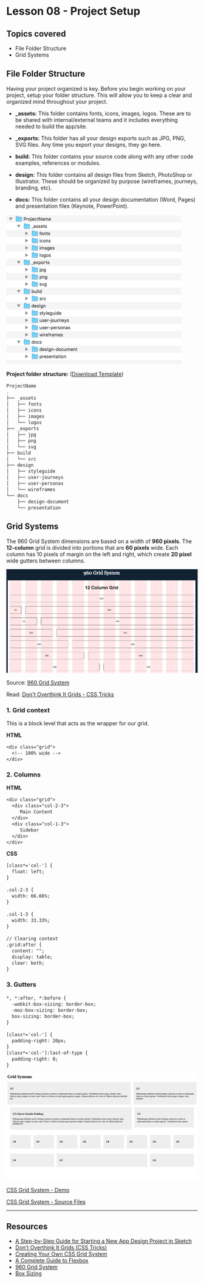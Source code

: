 # Lesson 08 - Project Setup



## Topics covered

* File Folder Structure
* Grid Systems



## File Folder Structure

Having your project organized is key. Before you begin working on your project, setup your folder structure. This will allow you to keep a clear and organized mind throughout your project. 

- **_assets:** This folder contains fonts, icons, images, logos. These are to be shared with internal/external teams and it includes everything needed to build the app/site.

- **_exports:** This folder has all your design exports such as JPG, PNG, SVG files. Any time you export your designs, they go here.

- **build:** This folder contains your source code along with any other code examples, references or modules.

- **design:** This folder contains all design files from Sketch, PhotoShop or Illustrator. These should be organized by purpose (wireframes, journeys, branding, etc).

- **docs:** This folder contains all your design documentation (Word, Pages) and presentation files (Keynote, PowerPoint).


![Folder Structure](img\folder-structure.png)


**Project folder structure:** ([Download Template](folder-template.zip))


```
ProjectName
.
├── _assets
│   ├── fonts
│   ├── icons
│   ├── images
│   └── logos
├── _exports
│   ├── jpg
│   ├── png
│   └── svg
├── build
│   └── src
├── design
│   ├── styleguide
│   ├── user-journeys
│   ├── user-personas
│   └── wireframes
└── docs
    ├── design-document
    └── presentation
```


## Grid Systems

The 960 Grid System dimensions are based on a width of **960 pixels**. The **12-column** grid is divided into portions that are **60 pixels** wide. Each column has 10 pixels of margin on the left and right, which create **20 pixel** wide gutters between columns. 

![960 12 column grid](img/960-grid.png)

Source: [960 Grid System][5]


Read: [Don't Overthink It Grids - CSS Tricks][2]



### 1. Grid context

This is a block level that acts as the wrapper for our grid. 

**HTML**
```
<div class="grid">
  <!-- 100% wide -->
</div>
```

### 2. Columns

**HTML**
```
<div class="grid">
  <div class="col-2-3">
     Main Content
  </div>
  <div class="col-1-3">
     Sidebar
  </div>
</div>
```

**CSS**
```
[class*='col-'] {
  float: left;
}

.col-2-3 {
  width: 66.66%;
}

.col-1-3 {
  width: 33.33%;
}

// Clearing context
.grid:after {
  content: "";
  display: table;
  clear: both;
}
```

### 3. Gutters


```
*, *:after, *:before {
  -webkit-box-sizing: border-box;
  -moz-box-sizing: border-box;
  box-sizing: border-box;
}

[class*='col-'] {
  padding-right: 20px;
}
[class*='col-']:last-of-type {
  padding-right: 0;
}

```

![Grid System](img/grid-system.png)

[CSS Grid System - Demo](grid-system/index.html)

[CSS Grid System - Source Files](https://github.com/luiscielak/idd510_17sp/tree/master/lessons/08-project-setup/grid-system)

- - -

## Resources

* [A Step-by-Step Guide for Starting a New App Design Project in Sketch][1]
* [Don’t Overthink It Grids (CSS Tricks)][2]
* [Creating Your Own CSS Grid System][3]
* [A Complete Guide to Flexbox][4]
* [960 Grid System][5]
* [Box Sizing][6]

[1]: https://medium.com/ux-power-tools/a-step-by-step-guide-for-starting-a-new-app-design-project-in-sketch-469df0f24af8
[2]: https://css-tricks.com/dont-overthink-it-grids/
[3]: http://j4n.co/blog/Creating-your-own-css-grid-system
[4]: https://css-tricks.com/snippets/css/a-guide-to-flexbox/
[5]: http://960.gs/
[6]: https://css-tricks.com/almanac/properties/b/box-sizing/
